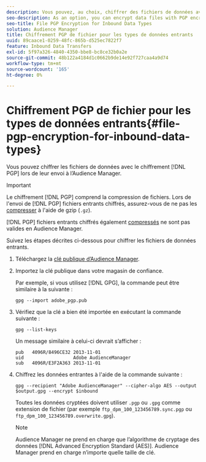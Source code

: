 ```yaml
---
description: Vous pouvez, au choix, chiffrer des fichiers de données avec chiffrement PGP lors de leur envoi à Audience Manager.
seo-description: As an option, you can encrypt data files with PGP encryption when sending them to Audience Manager.
seo-title: File PGP Encryption for Inbound Data Types
solution: Audience Manager
title: Chiffrement PGP de fichier pour les types de données entrants
uuid: 89caace1-0259-48fc-865b-d525ec7822f7
feature: Inbound Data Transfers
exl-id: 5f97a326-4840-4350-bbe8-bc8ce32b0a2e
source-git-commit: 48b122a4184d1c0662b9de14e92f727caa4a9d74
workflow-type: tm+mt
source-wordcount: '165'
ht-degree: 0%

---
```


# Chiffrement PGP de fichier pour les types de données entrants{#file-pgp-encryption-for-inbound-data-types}

Vous pouvez chiffrer les fichiers de données avec le chiffrement [!DNL PGP] lors de leur envoi à l’Audience Manager.

<!-- c_encryption.xml -->

>[!IMPORTANT]
>
>Le chiffrement [!DNL PGP] comprend la compression de fichiers. Lors de l&#39;envoi de [!DNL PGP] fichiers entrants chiffrés, assurez-vous de ne pas les [compresser](../../../integration/sending-audience-data/batch-data-transfer-explained/inbound-file-compression.md) à l&#39;aide de gzip (`.gz`).
>
>[!DNL PGP] fichiers entrants chiffrés également [compressés](../../../integration/sending-audience-data/batch-data-transfer-explained/inbound-file-compression.md) ne sont pas valides en Audience Manager.

Suivez les étapes décrites ci-dessous pour chiffrer les fichiers de données entrants.

1. Téléchargez la [clé publique d’Audience Manager](./assets/adobe_pgp.pub).
2. Importez la clé publique dans votre magasin de confiance.

   Par exemple, si vous utilisez [!DNL GPG], la commande peut être similaire à la suivante :

   `gpg --import adobe_pgp.pub`

3. Vérifiez que la clé a bien été importée en exécutant la commande suivante :

   `gpg --list-keys`

   Un message similaire à celui-ci devrait s’afficher :

   ```
   pub   4096R/8496CE32 2013-11-01
   uid                  Adobe AudienceManager
   sub   4096R/E3F2A363 2013-11-01
   ```

4. Chiffrez les données entrantes à l&#39;aide de la commande suivante :

   `gpg --recipient "Adobe AudienceManager" --cipher-algo AES --output $output.gpg --encrypt $inbound`

   Toutes les données cryptées doivent utiliser `.pgp` ou `.gpg` comme extension de fichier (par exemple `ftp_dpm_100_123456789.sync.pgp` ou `ftp_dpm_100_123456789.overwrite.gpg`).

   >[!NOTE]
   >
   >Audience Manager ne prend en charge que l’algorithme de cryptage des données [!DNL Advanced Encryption Standard (AES)]. Audience Manager prend en charge n’importe quelle taille de clé.
